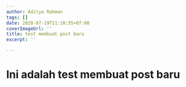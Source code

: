 ```yaml
---
author: Aditya Rahman
tags: []
date: 2020-07-19T11:18:55+07:00
coverImageUrl: ''
title: test membuat post baru
excerpt: ''

---
```

# Ini adalah test membuat post baru